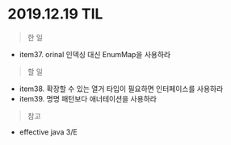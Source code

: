 # 2019.12.19 TIL

> 한 일

- item37. orinal 인덱싱 대신 EnumMap을 사용하라

> 할 일

- item38. 확장할 수 있는 열거 타입이 필요하면 인터페이스를 사용하라
- item39. 명명 패턴보다 애너테이션을 사용하라

> 참고

- effective java 3/E
